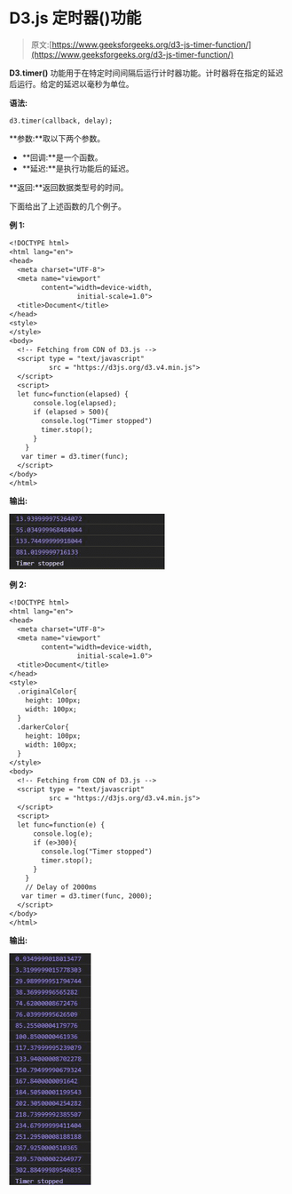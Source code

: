 # D3.js 定时器()功能

> 原文:[https://www.geeksforgeeks.org/d3-js-timer-function/](https://www.geeksforgeeks.org/d3-js-timer-function/)

**D3.timer()** 功能用于在特定时间间隔后运行计时器功能。计时器将在指定的延迟后运行。给定的延迟以毫秒为单位。

**语法:**

```
d3.timer(callback, delay);
```

**参数:**取以下两个参数。

*   **回调:**是一个函数。
*   **延迟:**是执行功能后的延迟。

**返回:**返回数据类型号的时间。

下面给出了上述函数的几个例子。

**例 1:**

```
<!DOCTYPE html>
<html lang="en">
<head>
  <meta charset="UTF-8">
  <meta name="viewport"
        content="width=device-width,
                 initial-scale=1.0">
  <title>Document</title>
</head>
<style>
</style>
<body>
  <!-- Fetching from CDN of D3.js -->
  <script type = "text/javascript"
          src = "https://d3js.org/d3.v4.min.js">
  </script>
  <script>
  let func=function(elapsed) {
      console.log(elapsed);
      if (elapsed > 500){
        console.log("Timer stopped")
        timer.stop();
      }
    }
   var timer = d3.timer(func);
  </script>
</body>
</html>
```

**输出:**

![](img/23ad03fd032aa4b5fd0a8a71b8f66594.png)

**例 2:**

```
<!DOCTYPE html>
<html lang="en">
<head>
  <meta charset="UTF-8">
  <meta name="viewport"
        content="width=device-width,
                 initial-scale=1.0">
  <title>Document</title>
</head>
<style>
  .originalColor{
    height: 100px;
    width: 100px;
  }
  .darkerColor{
    height: 100px;
    width: 100px;
  }
</style>
<body>
  <!-- Fetching from CDN of D3.js -->
  <script type = "text/javascript" 
          src = "https://d3js.org/d3.v4.min.js">
  </script>
  <script>
  let func=function(e) {
      console.log(e);
      if (e>300){
        console.log("Timer stopped")
        timer.stop();
      }
    }
    // Delay of 2000ms
   var timer = d3.timer(func, 2000);
  </script>
</body>
</html>
```

**输出:**

![](img/7f11974fadd35e2dc8df9556c84e937a.png)